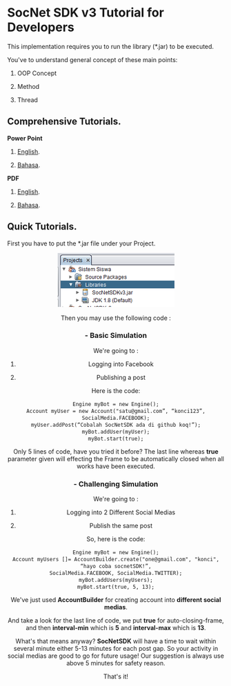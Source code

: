 # SocNet SDK v3 Tutorial for Developers
This implementation requires you to run the library (*.jar) to be executed.

You've to understand general concept of these main points:
1) OOP Concept

2) Method

3) Thread


## Comprehensive Tutorials.
**Power Point**
1. [English](tutorials-developers-english.pptx).

2. [Bahasa](tutorials-developers-indonesia.pptx).


**PDF**
1. [English](tutorials-developers-english.pdf).

2. [Bahasa](tutorials-developers-indonesia.pdf).


## Quick Tutorials.
First you have to put the *.jar file under your Project. 
<center>
	<img src="socnetsdk-jar-project.png"/>
<center>

Then you may use the following code :

### - Basic Simulation
We're going to :
1) Logging into Facebook

2) Publishing a post

Here is the code:
```
Engine myBot = new Engine();
Account myUser = new Account("satu@gmail.com”, “konci123”, SocialMedia.FACEBOOK);
myUser.addPost(“Cobalah SocNetSDK ada di github koq!”);
myBot.addUser(myUser);
myBot.start(true);
```

Only 5 lines of code, have you tried it before? The last line whereas **true** parameter given will effecting the Frame to be automatically closed when all works have been executed.


### - Challenging Simulation
We're going to :
1) Logging into 2 Different Social Medias

2) Publish the same post


So, here is the code:
```
Engine myBot = new Engine();
Account myUsers []= AccountBuilder.create("one@gmail.com", "konci", “hayo coba socnetSDK!”,
SocialMedia.FACEBOOK, SocialMedia.TWITTER);
myBot.addUsers(myUsers);
myBot.start(true, 5, 13);
```

We've just used **AccountBuilder** for creating account into **different social medias**. 

And take a look for the last line of code, we put **true** for auto-closing-frame, and then **interval-min** which is **5** and **interval-max** which is **13**. 

What's that means anyway? **SocNetSDK** will have a time to wait within several minute either 5-13 minutes for each post gap. So your activity in social medias are good to go for future usage! Our suggestion is always use above 5 minutes for safety reason.

That's it!